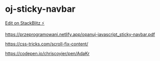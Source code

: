 # oj-sticky-navbar

[Edit on StackBlitz ⚡️](https://stackblitz.com/edit/oj-sticky-navbar)


https://przeprogramowani.netlify.app/opanuj-javascript_sticky-navbar.pdf

https://css-tricks.com/scroll-fix-content/

https://codepen.io/chriscoyier/pen/AdaKr